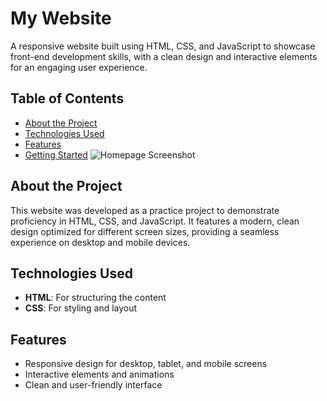 
# My Website

A responsive website built using HTML, CSS, and JavaScript to showcase front-end development skills, with a clean design and interactive elements for an engaging user experience.

## Table of Contents
- [About the Project](#about-the-project)
- [Technologies Used](#technologies-used)
- [Features](#features)
- [Getting Started](#getting-started)
![Homepage Screenshot](assets/img/homepage.png)


## About the Project
This website was developed as a practice project to demonstrate proficiency in HTML, CSS, and JavaScript. It features a modern, clean design optimized for different screen sizes, providing a seamless experience on desktop and mobile devices.

## Technologies Used
- **HTML**: For structuring the content
- **CSS**: For styling and layout


## Features
- Responsive design for desktop, tablet, and mobile screens
- Interactive elements and animations
- Clean and user-friendly interface
